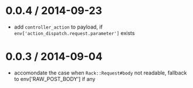
0.0.4 / 2014-09-23 
==================
 * add `controller_action` to payload, if `env['action_dispatch.request.parameter']` exists

0.0.3 / 2014-09-04
==================

 * accomondate the case when `Rack::Request#body` not readable, fallback to env['RAW_POST_BODY'] if any
